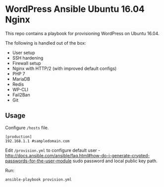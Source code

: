 # WordPress Ansible Ubuntu 16.04 Nginx

This repo contains a playbook for provisioning WordPress on Ubuntu 16.04. 


The following is handled out of the box:

* User setup
* SSH hardening
* Firewall setup
* Nginx with HTTP/2 (with improved default configs)
* PHP 7
* MariaDB
* Redis
* WP-CLI
* Fail2Ban
* Git

## Usage

Configure `/hosts` file.

```
[production]
192.168.1.1 #sampledomain.com
```

Edit `/provision.yml` to configure default user - http://docs.ansible.com/ansible/faq.html#how-do-i-generate-crypted-passwords-for-the-user-module sudo password and local public key path. 

Run:

`ansible-playbook provision.yml`